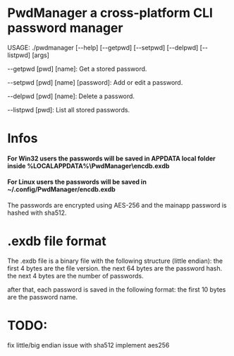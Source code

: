 # PwdManager a cross-platform CLI password manager
USAGE: ./pwdmanager [--help] [--getpwd] [--setpwd] [--delpwd] [--listpwd] [args]

--getpwd [pwd] [name]: Get a stored password.

--setpwd [pwd] [name] [password]: Add or edit a password.

--delpwd [pwd] [name]: Delete a password.

--listpwd [pwd]: List all stored passwords.

# Infos
<h4>For Win32 users the passwords will be saved in APPDATA local folder inside %LOCALAPPDATA%\PwdManager\encdb.exdb</h4>
<h4>For Linux users the passwords will be saved in ~/.config/PwdManager/encdb.exdb</h4>

The passwords are encrypted using AES-256 and the mainapp password is hashed with sha512.

# .exdb file format
The .exdb file is a binary file with the following structure (little endian):
the first 4 bytes are the file version.
the next 64 bytes are the password hash.
the next 4 bytes are the number of passwords.

after that, each password is saved in the following format:
the first 10 bytes are the password name.



# TODO:
fix little/big endian issue with sha512
implement aes256
